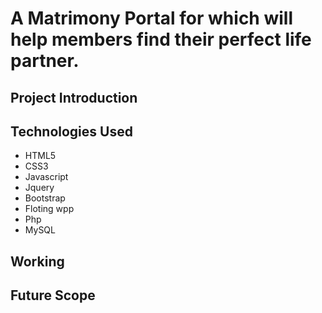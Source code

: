 # A Matrimony Portal for which will help members find their perfect life partner.

## Project Introduction 

## Technologies Used
- HTML5 
- CSS3 
- Javascript 
- Jquery 
- Bootstrap 
- Floting wpp
- Php 
- MySQL 

## Working

## Future Scope 
